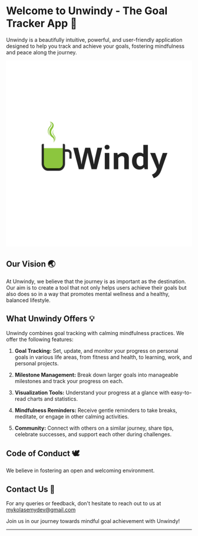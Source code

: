 # Welcome to Unwindy - The Goal Tracker App 🚀

Unwindy is a beautifully intuitive, powerful, and user-friendly application designed to help you track and achieve your goals, fostering mindfulness and peace along the journey.

![Unwindy logo](/logo.png)

## Our Vision 🌏

At Unwindy, we believe that the journey is as important as the destination. Our aim is to create a tool that not only helps users achieve their goals but also does so in a way that promotes mental wellness and a healthy, balanced lifestyle.

## What Unwindy Offers 💡

Unwindy combines goal tracking with calming mindfulness practices. We offer the following features:

1. **Goal Tracking:** Set, update, and monitor your progress on personal goals in various life areas, from fitness and health, to learning, work, and personal projects.

2. **Milestone Management:** Break down larger goals into manageable milestones and track your progress on each.

3. **Visualization Tools:** Understand your progress at a glance with easy-to-read charts and statistics.

4. **Mindfulness Reminders:** Receive gentle reminders to take breaks, meditate, or engage in other calming activities.

5. **Community:** Connect with others on a similar journey, share tips, celebrate successes, and support each other during challenges.


## Code of Conduct 🕊️

We believe in fostering an open and welcoming environment.

## Contact Us 📧

For any queries or feedback, don't hesitate to reach out to us at [mykolasemydev@gmail.com](mailto:mykolasemydev@gmail.com)

Join us in our journey towards mindful goal achievement with Unwindy!

---
